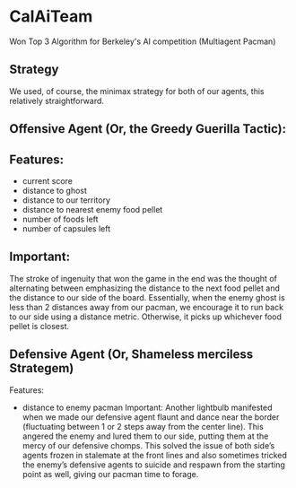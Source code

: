 # CalAiTeam
Won Top 3 Algorithm for Berkeley's AI competition (Multiagent Pacman)

## Strategy
We used, of course, the minimax strategy for both of our agents, this relatively straightforward.

## Offensive Agent (Or, the Greedy Guerilla Tactic):
## Features:
* current score
* distance to ghost
* distance to our territory
* distance to nearest enemy food pellet
* number of foods left
* number of capsules left
## Important:
The stroke of ingenuity that won the game in the end was the thought of alternating between emphasizing the distance to the next food pellet and the distance to our side of the board. Essentially, when the enemy ghost is less than 2 distances away from our pacman, we encourage it to run back to our side using a distance metric. Otherwise, it picks up whichever food pellet is closest.

## Defensive Agent (Or, Shameless merciless Strategem)
Features:
* distance to enemy pacman
Important:
Another lightbulb manifested when we made our defensive agent flaunt and dance near the border (fluctuating between 1 or 2 steps away from the center line). This angered the enemy and lured them to our side, putting them at the mercy of our defensive chomps. This solved the issue of both side’s agents frozen in stalemate at the front lines and also sometimes tricked the enemy’s defensive agents to suicide and respawn from the starting point as well, giving our pacman time to forage.

